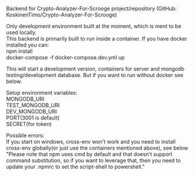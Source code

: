 Backend for Crypto-Analyzer-For-Scrooge project/repository (GitHub: KoskinenTimo/Crypto-Analyzer-For-Scrooge)

Only development environment built at the moment, which is ment to be used locally.<br>
This backend is primarily built to run inside a container. If you have docker installed you can: <br>
npm install <br>
docker-compose -f docker-compose.dev.yml up

This will start a development version, containers for server and mongodb testing/development database. But if you want to run without docker see below.

Setup environment variables:<br>
MONGODB_URI<br>
TEST_MONGODB_URI<br>
DEV_MONGODB_URI<br>
PORT(3001 is default)<br>
SECRET(for token)

Possible errors:<br>
If you start on windows, cross-env won't work and you need to install cross-env globally(or just use the containers mentioned above), see below<br>
"Please note that npm uses cmd by default and that doesn't support command substitution, so if you want to leverage that, then you need to update your .npmrc to set the script-shell to powershell."